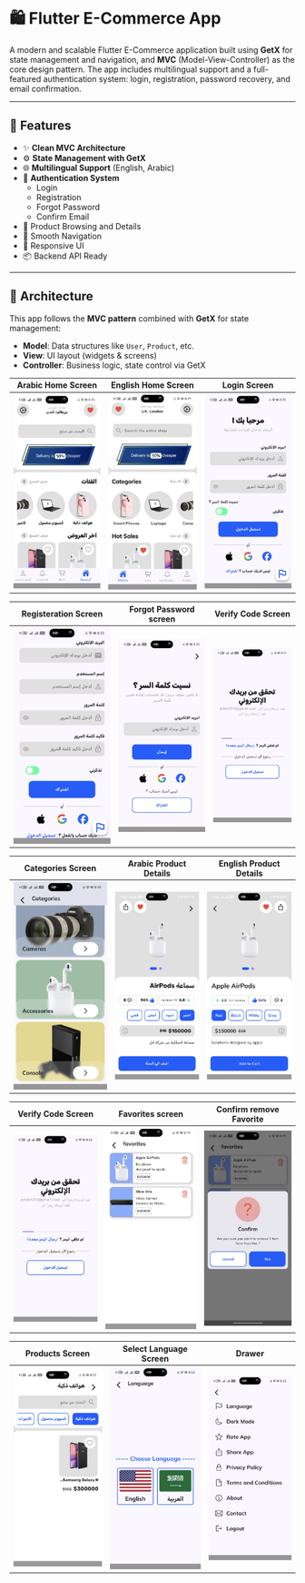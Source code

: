 # 🛍️ Flutter E-Commerce App

A modern and scalable Flutter E-Commerce application built using **GetX** for state management and navigation, and **MVC** (Model-View-Controller) as the core design pattern. The app includes multilingual support and a full-featured authentication system: login, registration, password recovery, and email confirmation.

---

## 🚀 Features

- ✨ **Clean MVC Architecture**
- ⚙️ **State Management with GetX**
- 🌐 **Multilingual Support** (English, Arabic)
- 🔐 **Authentication System**
  - Login
  - Registration
  - Forgot Password
  - Confirm Email
- 🛒 Product Browsing and Details
- 🧭 Smooth Navigation
- 📱 Responsive UI
- 📦 Backend API Ready

---

## 🧱 Architecture

This app follows the **MVC pattern** combined with **GetX** for state management:

- **Model**: Data structures like `User`, `Product`, etc.
- **View**: UI layout (widgets & screens)
- **Controller**: Business logic, state control via GetX

| Arabic Home Screen                           | English Home Screen                                       | Login Screen                                   |
| -------------------------------------------- | --------------------------------------------------------- | ---------------------------------------------- |
| ![Home Ar](https://github.com/jedked1313/e-commerce_app/blob/main/Screenshot/home_ar.jpg) | ![Home En](https://github.com/jedked1313/e-commerce_app/blob/main/Screenshot/home_en.jpg) | ![Login](https://github.com/jedked1313/e-commerce_app/blob/main/Screenshot/login_ar.jpg) |

| Registeration Screen                         | Forgot Password screen                                    | Verify Code Screen                             |
| -------------------------------------------- | --------------------------------------------------------- | ---------------------------------------------- |
| ![Registeration](https://github.com/jedked1313/e-commerce_app/blob/main/Screenshot/registeration_ar.jpg) | ![Forgot Password](https://github.com/jedked1313/e-commerce_app/blob/main/Screenshot/forgot_password_ar.jpg) | ![Verify Code](https://github.com/jedked1313/e-commerce_app/blob/main/Screenshot/confirm_verify_code_ar.jpg) |

| Categories Screen                            | Arabic Product Details                                    | English Product Details                        |
| -------------------------------------------- | --------------------------------------------------------- | ---------------------------------------------- |
| ![Categories](https://github.com/jedked1313/e-commerce_app/blob/main/Screenshot/categories_en.jpg) | ![Arabic Product Detail](https://github.com/jedked1313/e-commerce_app/blob/main/Screenshot/product_details_ar.jpg) | ![English Product Detail](https://github.com/jedked1313/e-commerce_app/blob/main/Screenshot/product_details_en.jpg) |

| Verify Code Screen                           | Favorites screen                                          | Confirm remove Favorite                        |
| -------------------------------------------- | --------------------------------------------------------- | ---------------------------------------------- |
| ![Verify Code](https://github.com/jedked1313/e-commerce_app/blob/main/Screenshot/confirm_verify_code_ar.jpg) | ![Favorites](https://github.com/jedked1313/e-commerce_app/blob/main/Screenshot/favorites_en.jpg) | ![Confirm remove Favorite](https://github.com/jedked1313/e-commerce_app/blob/main/Screenshot/confirm_remove_favorite.jpg) |

| Products Screen                              | Select Language Screen                                    | Drawer                                         |
| -------------------------------------------- | --------------------------------------------------------- | ---------------------------------------------- |
| ![Products](https://github.com/jedked1313/e-commerce_app/blob/main/Screenshot/products_ar.jpg) | ![Select Language](https://github.com/jedked1313/e-commerce_app/blob/main/Screenshot/laguages.jpg) | ![Drawer](https://github.com/jedked1313/e-commerce_app/blob/main/Screenshot/drawer.jpg) |
